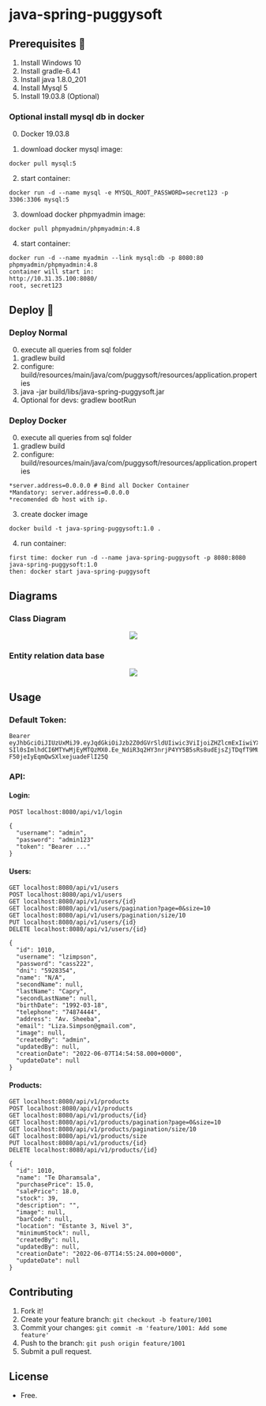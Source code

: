 # java-spring-puggysoft

## Prerequisites 🔨

1. Install Windows 10
2. Install gradle-6.4.1
3. Install java 1.8.0_201
4. Install Mysql 5
5. Install 19.03.8 (Optional)

### Optional install mysql db in docker

0. Docker 19.03.8

1. download docker mysql image:

```
docker pull mysql:5
```

2. start container:

```
docker run -d --name mysql -e MYSQL_ROOT_PASSWORD=secret123 -p 3306:3306 mysql:5
```

3. download docker phpmyadmin image:

```
docker pull phpmyadmin/phpmyadmin:4.8
```

4. start container:

```
docker run -d --name myadmin --link mysql:db -p 8080:80 phpmyadmin/phpmyadmin:4.8
container will start in:
http://10.31.35.100:8080/
root, secret123
```

## Deploy 🚀

### Deploy Normal

0. execute all queries from sql folder
1. gradlew build
2. configure: build/resources/main/java/com/puggysoft/resources/application.properties
3. java -jar build/libs/java-spring-puggysoft.jar
4. Optional for devs: gradlew bootRun

### Deploy Docker
0. execute all queries from sql folder
1. gradlew build
2. configure: build/resources/main/java/com/puggysoft/resources/application.properties

```
*server.address=0.0.0.0 # Bind all Docker Container 
*Mandatory: server.address=0.0.0.0
*recomended db host with ip.
```

3. create docker image

```
docker build -t java-spring-puggysoft:1.0 .
```

4. run container:

```
first time: docker run -d --name java-spring-puggysoft -p 8080:8080 java-spring-puggysoft:1.0
then: docker start java-spring-puggysoft
```

## Diagrams

### Class Diagram

<p align="center">
  <img src="documents/class-diagram.jpg">
</p>

### Entity relation data base

<p align="center">
  <img src="documents/entity-relation-dbeaver.jpg">
</p>

## Usage

### Default Token: 

```
Bearer eyJhbGciOiJIUzUxMiJ9.eyJqdGkiOiJzb2Z0dGVrSldUIiwic3ViIjoiZHZlcmExIiwiYXV0aG9yaXRpZXMiOlsiUk9MRV9VU0V
SIl0sImlhdCI6MTYwMjEyMTQzMX0.Ee_NdiR3q2HY3nrjP4YY5B5sRs8udEjsZjTDqfT9MUAp8yxWTJ1FYmZZb-F50jeIyEqmQwSXlxejuadeFlI25Q
```

### API:

#### Login:

```
POST localhost:8080/api/v1/login

{
  "username": "admin",
  "password": "admin123"
  "token": "Bearer ..."
}
```

#### Users:

```
GET localhost:8080/api/v1/users
POST localhost:8080/api/v1/users
GET localhost:8080/api/v1/users/{id}
GET localhost:8080/api/v1/users/pagination?page=0&size=10
GET localhost:8080/api/v1/users/pagination/size/10
PUT localhost:8080/api/v1/users/{id}
DELETE localhost:8080/api/v1/users/{id}

{
  "id": 1010,
  "username": "lzimpson",
  "password": "cass222",
  "dni": "5928354",
  "name": "N/A",
  "secondName": null,
  "lastName": "Capry",
  "secondLastName": null,
  "birthDate": "1992-03-18",
  "telephone": "74874444",
  "address": "Av. Sheeba",
  "email": "Liza.Simpson@gmail.com",
  "image": null,
  "createdBy": "admin",
  "updatedBy": null,
  "creationDate": "2022-06-07T14:54:58.000+0000",
  "updateDate": null
}
```

#### Products:

```
GET localhost:8080/api/v1/products
POST localhost:8080/api/v1/products
GET localhost:8080/api/v1/products/{id}
GET localhost:8080/api/v1/products/pagination?page=0&size=10
GET localhost:8080/api/v1/products/pagination/size/10
GET localhost:8080/api/v1/products/size
PUT localhost:8080/api/v1/products/{id}
DELETE localhost:8080/api/v1/products/{id}

{
  "id": 1010,
  "name": "Te Dharamsala",
  "purchasePrice": 15.0,
  "salePrice": 18.0,
  "stock": 39,
  "description": "",
  "image": null,
  "barCode": null,
  "location": "Estante 3, Nivel 3",
  "minimumStock": null,
  "createdBy": null,
  "updatedBy": null,
  "creationDate": "2022-06-07T14:55:24.000+0000",
  "updateDate": null
}
```

## Contributing

1. Fork it!
2. Create your feature branch: `git checkout -b feature/1001`
3. Commit your changes: `git commit -m 'feature/1001: Add some feature'`
4. Push to the branch: `git push origin feature/1001`
5. Submit a pull request.

## License

- Free.
